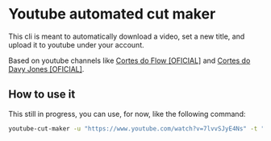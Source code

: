 # Youtube automated cut maker
This cli is meant to automatically download a video, set a new title, and upload it to youtube under your account.

Based on youtube channels like [Cortes do Flow \[OFICIAL\]](https://www.youtube.com/channel/UC3uYvpJ3J6oNoNYRXfZXjEw) and [Cortes do Davy Jones \[OFICIAL\]](https://www.youtube.com/channel/UCUTMBmYeeK1S-wZ6Jo9WbWg).

## How to use it
This still in progress, you can use, for now, like the following command:

```bash
youtube-cut-maker -u "https://www.youtube.com/watch?v=7lvvSJyE4Ns" -t "Danilo Gentilli contando sobre o primeiro cancelado do Brasil" -s "00:07:07" -e "00:11:13"
```
